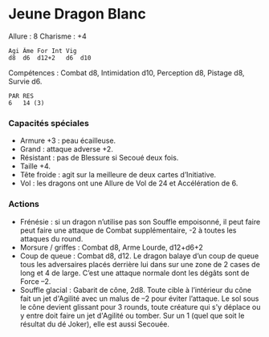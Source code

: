 # Jeune Dragon Blanc

Allure : 8
Charisme : +4

	Agi	Âme	For	Int	Vig
	d8	d6	d12+2	d6	d10

Compétences : Combat d8, Intimidation d10, Perception d8, Pistage d8, Survie d6.

	PAR	RES
	6	14 (3)

### Capacités spéciales
- Armure +3 : peau écailleuse.
- Grand : attaque adverse +2.
- Résistant : pas de Blessure si Secoué deux fois.
- Taille +4.
- Tête froide : agit sur la meilleure de deux cartes d’Initiative.
- Vol : les dragons ont une Allure de Vol de 24 et Accélération de 6.

### Actions
- Frénésie : si un dragon n’utilise pas son Souffle empoisonné, il peut faire peut faire une attaque de Combat supplémentaire, -2 à toutes les attaques du round.
- Morsure / griffes : Combat d8, Arme Lourde, d12+d6+2
- Coup de queue : Combat d8, d12. Le dragon balaye d’un coup de queue tous les adversaires placés derrière lui dans sur une zone de 2 cases de long et 4 de large. C’est une attaque normale dont les dégâts sont de Force –2.
- Souffle glacial : Gabarit de cône, 2d8. Toute cible à l’intérieur du cône fait un jet d'Agilité avec un malus de –2 pour éviter l’attaque. Le sol sous le cône devient glissant pour 3 rounds, toute créature qui s'y déplace ou y entre doit faire un jet d'Agilité ou tomber. Sur un 1 (quel que soit le résultat du dé Joker), elle est aussi Secouée.

